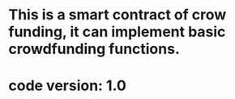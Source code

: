 # This is a smart contract of crow funding, it can implement basic crowdfunding functions.

# code version: 1.0